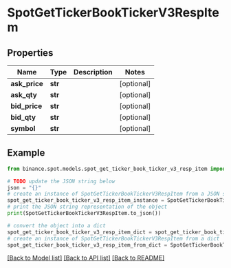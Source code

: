 # SpotGetTickerBookTickerV3RespItem


## Properties

Name | Type | Description | Notes
------------ | ------------- | ------------- | -------------
**ask_price** | **str** |  | [optional] 
**ask_qty** | **str** |  | [optional] 
**bid_price** | **str** |  | [optional] 
**bid_qty** | **str** |  | [optional] 
**symbol** | **str** |  | [optional] 

## Example

```python
from binance.spot.models.spot_get_ticker_book_ticker_v3_resp_item import SpotGetTickerBookTickerV3RespItem

# TODO update the JSON string below
json = "{}"
# create an instance of SpotGetTickerBookTickerV3RespItem from a JSON string
spot_get_ticker_book_ticker_v3_resp_item_instance = SpotGetTickerBookTickerV3RespItem.from_json(json)
# print the JSON string representation of the object
print(SpotGetTickerBookTickerV3RespItem.to_json())

# convert the object into a dict
spot_get_ticker_book_ticker_v3_resp_item_dict = spot_get_ticker_book_ticker_v3_resp_item_instance.to_dict()
# create an instance of SpotGetTickerBookTickerV3RespItem from a dict
spot_get_ticker_book_ticker_v3_resp_item_from_dict = SpotGetTickerBookTickerV3RespItem.from_dict(spot_get_ticker_book_ticker_v3_resp_item_dict)
```
[[Back to Model list]](../README.md#documentation-for-models) [[Back to API list]](../README.md#documentation-for-api-endpoints) [[Back to README]](../README.md)


